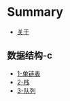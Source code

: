 # Summary

* [关于](./README.md)

## 数据结构-c

* [1-单链表](./c-struct/LinkedList.md)
* [2-栈](./c-struct/Stack.md)
* [3-队列](./c-struct/Queue.md)

